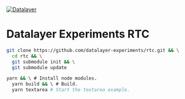 [![Datalayer](https://raw.githubusercontent.com/datalayer/datalayer/main/res/logo/datalayer-25.svg?sanitize=true)](https://datalayer.io)

# Datalayer Experiments RTC

```bash
git clone https://github.com/datalayer-experiments/rtc.git && \
  cd rtc && \
  git submodule init && \
  git submodule update
```

```bash
yarn && \ # Install node modules.
  yarn build && \ # Build.
  yarn textarea # Start the textarea example.
```
